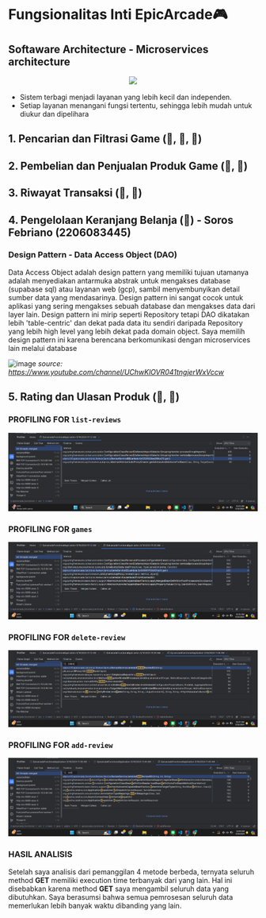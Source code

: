 # Fungsionalitas Inti EpicArcade🎮
## Softaware Architecture - Microservices architecture

<p align="center" width="100%">
    <img width="60%" src="https://github.com/ADPRO-B10/epicarcade_functional/assets/112263712/75515bd8-4188-4925-b9ed-bbd5a7d0630d">
</p>

- Sistem terbagi menjadi layanan yang lebih kecil dan independen.
- Setiap layanan menangani fungsi tertentu, sehingga lebih mudah untuk diukur dan dipelihara
  
## 1. Pencarian dan Filtrasi Game (🙋, 🧑‍, 🤖)
## 2. Pembelian dan Penjualan Produk Game (🙋, 🧑)
## 3. Riwayat Transaksi (🙋, 🧑‍)
## 4. Pengelolaan Keranjang Belanja (🙋) - Soros Febriano (2206083445)
  ### Design Pattern - Data Access Object (DAO)
Data Access Object adalah design pattern yang memiliki tujuan utamanya adalah menyediakan antarmuka abstrak untuk mengakses database (supabase sql) atau layanan web (gcp), sambil menyembunyikan detail sumber data yang mendasarinya. Design pattern ini sangat cocok untuk aplikasi yang sering mengakses sebuah database dan mengakses data dari layer lain. Design pattern ini mirip seperti Repository tetapi DAO dikatakan lebih 'table-centric' dan dekat pada data itu sendiri daripada Repository yang lebih high level yang lebih dekat pada domain object. Saya memilih design pattern ini karena berencana berkomunikasi dengan microservices lain melalui database


![image](https://github.com/ADPRO-B10/epicarcade_functional/assets/112263712/a07964e9-6e24-42ff-8f06-93658e74f9db)
*source: https://www.youtube.com/channel/UChwKlOVR041tngjerWxVccw*

## 5. Rating dan Ulasan Produk (🙋, 🧑‍) 
 ### PROFILING FOR `list-reviews`

![alt text](image.png)

  ### PROFILING FOR `games`

![alt text](image-1.png)

  ### PROFILING FOR `delete-review`

![alt text](image-2.png)

  ### PROFILING FOR `add-review`

![alt text](image-3.png)

  ### HASIL ANALISIS

Setelah saya analisis dari pemanggilan 4 metode berbeda, ternyata seluruh method **GET** memiliki execution time terbanyak dari yang lain. Hal ini disebabkan karena method **GET** saya mengambil seluruh data yang dibutuhkan. Saya berasumsi bahwa semua pemrosesan seluruh data memerlukan lebih banyak waktu dibanding yang lain.

